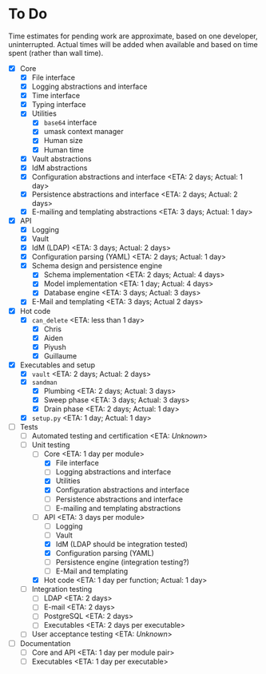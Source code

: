 # To Do

Time estimates for pending work are approximate, based on one developer,
uninterrupted. Actual times will be added when available and based on
time spent (rather than wall time).

* [x] Core
  * [x] File interface
  * [x] Logging abstractions and interface
  * [x] Time interface
  * [x] Typing interface
  * [x] Utilities
    * [x] `base64` interface
    * [x] umask context manager
    * [x] Human size
    * [x] Human time
  * [x] Vault abstractions
  * [x] IdM abstractions
  * [x] Configuration abstractions and interface      <ETA: 2 days; Actual: 1 day>
  * [x] Persistence abstractions and interface        <ETA: 2 days; Actual: 2 days>
  * [x] E-mailing and templating abstractions         <ETA: 3 days; Actual: 1 day>
* [x] API
  * [x] Logging
  * [x] Vault
  * [x] IdM (LDAP)                                    <ETA: 3 days; Actual: 2 days>
  * [x] Configuration parsing (YAML)                  <ETA: 2 days; Actual: 1 day>
  * [x] Schema design and persistence engine
    * [x] Schema implementation                       <ETA: 2 days; Actual: 4 days>
    * [x] Model implementation                        <ETA: 1 day; Actual: 4 days>
    * [x] Database engine                             <ETA: 3 days; Actual: 3 days>
  * [x] E-Mail and templating                         <ETA: 3 days; Actual 2 days>
* [x] Hot code
  * [x] `can_delete`                                  <ETA: less than 1 day>
    * [x] Chris
    * [x] Aiden
    * [x] Piyush
    * [x] Guillaume
* [x] Executables and setup
  * [x] `vault`                                       <ETA: 2 days; Actual: 2 days>
  * [x] `sandman`
    * [x] Plumbing                                    <ETA: 2 days; Actual: 3 days>
    * [x] Sweep phase                                 <ETA: 3 days; Actual: 3 days>
    * [x] Drain phase                                 <ETA: 2 days; Actual: 1 day>
  * [x] `setup.py`                                    <ETA: 1 day; Actual: 1 day>
* [ ] Tests
  * [ ] Automated testing and certification           <ETA: *Unknown*>
  * [ ] Unit testing
    * [ ] Core                                        <ETA: 1 day per module>
      * [x] File interface
      * [ ] Logging abstractions and interface
      * [x] Utilities
      * [x] Configuration abstractions and interface
      * [ ] Persistence abstractions and interface
      * [ ] E-mailing and templating abstractions
    * [ ] API                                         <ETA: 3 days per module>
      * [ ] Logging
      * [ ] Vault
      * [x] IdM (LDAP should be integration tested)
      * [x] Configuration parsing (YAML)
      * [ ] Persistence engine (integration testing?)
      * [ ] E-Mail and templating
    * [x] Hot code                                    <ETA: 1 day per function; Actual: 1 day>
  * [ ] Integration testing
    * [ ] LDAP                                        <ETA: 2 days>
    * [ ] E-mail                                      <ETA: 2 days>
    * [ ] PostgreSQL                                  <ETA: 2 days>
    * [ ] Executables                                 <ETA: 2 days per executable>
  * [ ] User acceptance testing                       <ETA: *Unknown*>
* [ ] Documentation
  * [ ] Core and API                                  <ETA: 1 day per module pair>
  * [ ] Executables                                   <ETA: 1 day per executable>
